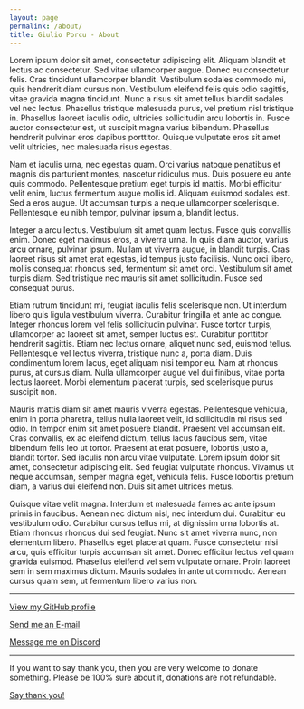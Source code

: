 ```yaml
---
layout: page
permalink: /about/
title: Giulio Porcu - About
---
```


Lorem ipsum dolor sit amet, consectetur adipiscing elit. Aliquam blandit et lectus ac consectetur. Sed vitae ullamcorper augue. Donec eu consectetur felis. Cras tincidunt ullamcorper blandit. Vestibulum sodales commodo mi, quis hendrerit diam cursus non. Vestibulum eleifend felis quis odio sagittis, vitae gravida magna tincidunt. Nunc a risus sit amet tellus blandit sodales vel nec lectus. Phasellus tristique malesuada purus, vel pretium nisl tristique in. Phasellus laoreet iaculis odio, ultricies sollicitudin arcu lobortis in. Fusce auctor consectetur est, ut suscipit magna varius bibendum. Phasellus hendrerit pulvinar eros dapibus porttitor. Quisque vulputate eros sit amet velit ultricies, nec malesuada risus egestas.

Nam et iaculis urna, nec egestas quam. Orci varius natoque penatibus et magnis dis parturient montes, nascetur ridiculus mus. Duis posuere eu ante quis commodo. Pellentesque pretium eget turpis id mattis. Morbi efficitur velit enim, luctus fermentum augue mollis id. Aliquam euismod sodales est. Sed a eros augue. Ut accumsan turpis a neque ullamcorper scelerisque. Pellentesque eu nibh tempor, pulvinar ipsum a, blandit lectus.

Integer a arcu lectus. Vestibulum sit amet quam lectus. Fusce quis convallis enim. Donec eget maximus eros, a viverra urna. In quis diam auctor, varius arcu ornare, pulvinar ipsum. Nullam ut viverra augue, in blandit turpis. Cras laoreet risus sit amet erat egestas, id tempus justo facilisis. Nunc orci libero, mollis consequat rhoncus sed, fermentum sit amet orci. Vestibulum sit amet turpis diam. Sed tristique nec mauris sit amet sollicitudin. Fusce sed consequat purus.

Etiam rutrum tincidunt mi, feugiat iaculis felis scelerisque non. Ut interdum libero quis ligula vestibulum viverra. Curabitur fringilla et ante ac congue. Integer rhoncus lorem vel felis sollicitudin pulvinar. Fusce tortor turpis, ullamcorper ac laoreet sit amet, semper luctus est. Curabitur porttitor hendrerit sagittis. Etiam nec lectus ornare, aliquet nunc sed, euismod tellus. Pellentesque vel lectus viverra, tristique nunc a, porta diam. Duis condimentum lorem lacus, eget aliquam nisi tempor eu. Nam at rhoncus purus, at cursus diam. Nulla ullamcorper augue vel dui finibus, vitae porta lectus laoreet. Morbi elementum placerat turpis, sed scelerisque purus suscipit non.

Mauris mattis diam sit amet mauris viverra egestas. Pellentesque vehicula, enim in porta pharetra, tellus nulla laoreet velit, id sollicitudin mi risus sed odio. In tempor enim sit amet posuere blandit. Praesent vel accumsan elit. Cras convallis, ex ac eleifend dictum, tellus lacus faucibus sem, vitae bibendum felis leo ut tortor. Praesent at erat posuere, lobortis justo a, blandit tortor. Sed iaculis non arcu vitae vulputate. Lorem ipsum dolor sit amet, consectetur adipiscing elit. Sed feugiat vulputate rhoncus. Vivamus ut neque accumsan, semper magna eget, vehicula felis. Fusce lobortis pretium diam, a varius dui eleifend non. Duis sit amet ultrices metus.

Quisque vitae velit magna. Interdum et malesuada fames ac ante ipsum primis in faucibus. Aenean nec dictum nisl, nec interdum dui. Curabitur eu vestibulum odio. Curabitur cursus tellus mi, at dignissim urna lobortis at. Etiam rhoncus rhoncus dui sed feugiat. Nunc sit amet viverra nunc, non elementum libero. Phasellus eget placerat quam. Fusce consectetur nisi arcu, quis efficitur turpis accumsan sit amet. Donec efficitur lectus vel quam gravida euismod. Phasellus eleifend vel sem vulputate ornare. Proin laoreet sem in sem maximus dictum. Mauris sodales in ante ut commodo. Aenean cursus quam sem, ut fermentum libero varius non.


---

<i class="fa-brands fa-github footer-socials-icon"></i>
<a href="{{ site.data.info.github_url }}" target="_blank">
    View my GitHub profile
</a>

<i class="fa-solid fa-envelope footer-socials-icon"></i>
<a href="{{ site.data.info.email_url }}" target="_blank">
    Send me an E-mail
</a>

<i class="fa-brands fa-discord footer-socials-icon"></i>
<a href="{{ site.data.info.discord_url }}" target="_blank">
    Message me on Discord
</a>

---

 If you want to say thank you, then you are very welcome to donate something. Please be 100% sure about it, donations are not refundable.

<i class="fa-brands fa-paypal footer-socials-icon"></i>
<a href="{{ site.data.info.paypalme_url }}" target="_blank">Say thank you!</a>